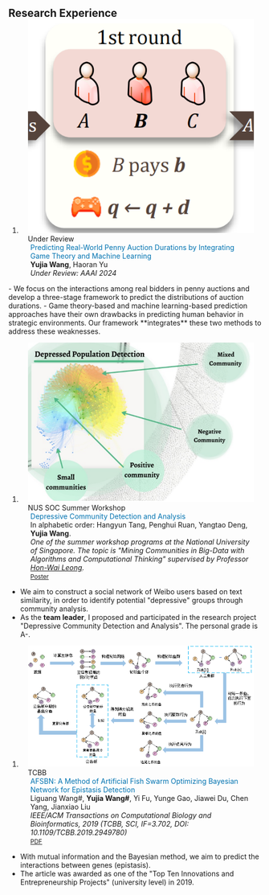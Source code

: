 <h2 id="publications" style="margin: 2px 0px -15px;">Research Experience</h2>

<div class="publications">
<ol class="bibliography">

<li>
<div class="pub-row">

  <div class="col-sm-3 abbr" style="position: relative;padding-right: 15px;padding-left: 15px;">
    <img src="assets/img/PA.png" class="teaser img-fluid z-depth-1">
    <abbr class="badge">Under Review</abbr>
  </div>

  <div class="col-sm-9" style="position: relative;padding-right: 15px;padding-left: 20px;">
    <div class="title" style="color:#0073B1">Predicting Real-World Penny Auction Durations by Integrating Game Theory and Machine Learning</div>
    <div class="author"><strong>Yujia Wang</strong>, Haoran Yu</div>
    <div class="periodical"><em>Under Review: AAAI 2024</em></div>
  </div>

</div>
</li>
</ol>
</div>
  - We focus on the interactions among real bidders in penny auctions and develop a three-stage framework to predict the distributions of auction durations. 
  - Game theory-based and machine learning-based prediction approaches have their own drawbacks in predicting human behavior in strategic environments. Our framework **integrates** these two methods to address these weaknesses.

<div class="publications">
<ol class="bibliography">

<li>
<div class="pub-row">

  <div class="col-sm-3 abbr" style="position: relative;padding-right: 15px;padding-left: 15px;">
    <img src="assets/img/nussoc.png" class="teaser img-fluid z-depth-1">
    <abbr class="badge">NUS SOC Summer Workshop</abbr>
  </div>

  <div class="col-sm-9" style="position: relative;padding-right: 15px;padding-left: 20px;">
    <div class="title" style="color:#0073B1">Depressive Community Detection and Analysis</div>
    <div class="author">In alphabetic order: Hangyun Tang, Penghui Ruan, Yangtao Deng, <strong>Yujia Wang</strong>. </div>
    <div class="periodical"><em>One of the summer workshop programs at the National University of Singapore. The topic is "Mining Communities in Big-Data with Algorithms and Computational Thinking" supervised by Professor <a href="https://scholar.google.com/citations?hl=en&user=FR0F_OsAAAAJ">Hon-Wai Leong</a>.</em></div>
    <div class="links">
      <a href="https://sws.comp.nus.edu.sg/2019/WEFiles/Image/Gallery/cd06b6bd-7acf-42a2-a018-bb36aad4c5de/5%20-%20Wm7rCwQ-2.jpg" class="btn btn-sm z-depth-0" role="button" target="_blank" style="font-size:12px;">Poster</a>
    </div>
  </div>

</div>
</li>
</ol>
</div>

  - We aim to construct a social network of Weibo users based on text similarity, in order to identify potential "depressive" groups through community analysis.
  - As the **team leader**, I proposed and participated in the research project "Depressive Community Detection and Analysis". The personal grade is A-.

<div class="publications">
<ol class="bibliography">

<li>
<div class="pub-row">

  <div class="col-sm-3 abbr" style="position: relative;padding-right: 15px;padding-left: 15px;">
    <img src="assets/img/AFSBN.png" class="teaser img-fluid z-depth-1">
    <abbr class="badge">TCBB</abbr>
  </div>

  <div class="col-sm-9" style="position: relative;padding-right: 15px;padding-left: 20px;">
    <div class="title" style="color:#0073B1">AFSBN: A Method of Artificial Fish Swarm Optimizing Bayesian Network for Epistasis Detection</div>
    <div class="author">Liguang Wang#, <strong>Yujia Wang#</strong>, Yi Fu, Yunge Gao, Jiawei Du, Chen Yang, Jianxiao Liu</div>
    <div class="periodical"><em>IEEE/ACM Transactions on Computational Biology and Bioinformatics, 2019 (TCBB, SCI, IF=3.702, DOI: 10.1109/TCBB.2019.2949780)</em></div>
    <div class="links">
      <a href="https://ieeexplore.ieee.org/document/8884123" class="btn btn-sm z-depth-0" role="button" target="_blank" style="font-size:12px;">PDF</a>
    </div>
  </div>

</div>
</li>
</ol>
</div>

  - With mutual information and the Bayesian method, we aim to predict the interactions between genes (epistasis). 
  - The article was awarded as one of the "Top Ten Innovations and Entrepreneurship Projects" (university level) in 2019.

